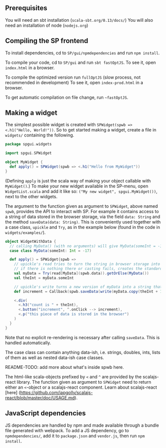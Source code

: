 ## Prerequisites ##
You will need an sbt installation  (`scala-sbt.org/0.13/docs/`) 
You will also need an installation of node (`nodejs.org`) 

## Compiling the SP frontend ##

To install dependencies, cd to `SP/gui/npmdependencies` and run `npm install`.

To compile your code, cd to `SP/gui` and run `sbt fastOptJS`.
To see it, open `index.html` in a browser.

To compile the optimized version run `fullOptJS` (slow process, not recommended in development)
To see it, open `index-prod.html` in a browser.

To get automatic compilation on file change, run `~fastOptJS`.

## Making a widget ##
The simplest possible widget is created with `SPWidget(spwb => <.h1("Hello, World!"))`. So to get started making a widget, create a file in `widgets/` containing the following.
```scala
package spgui.widgets

import spgui.SPWidget

object MyWidget {
  def apply() = SPWidget(spwb => <.h1("Hello from MyWidget"))
}
```
(Defining `apply` is just the scala way of making your object callable with `MyWidget()`.) To make your new widget available in the SP-menu, open `WidgetList.scala` and add it like so: `("My new widget", spgui.MyWidget())`, next to the other widgets.

The argument to the function given as argument to `SPWidget`, above named `spwb`, provides the API to interact with SP. For example it contains access to a string of data stored in the browser storage, via the field `data: String` and the method `saveData(data: String)`. This is conveniently used together with a case class, `upickle` and `Try`, as in the example below (found in the code in `widgets/examples/`).
```scala
object WidgetWithData {
  // calling MyData() (with no arguments) will give MyData(someInt = -17)
  case class MyData(someInt: Int = -17)

  def apply() = SPWidget{spwb =>
    // upickle's read tries to turn the string in browser storage into a MyData-instance
    // if there is nothing there or casting fails, creates the standard instance instead
    val myData = Try(read[MyData](spwb.data)).getOrElse(MyData())
    val theInt = myData.someInt

    // upickle's write turns a new version of myData into a string that is saved in storage
    def increment = Callback(spwb.saveData(write(myData.copy(theInt + 1))))

    <.div(
      <.h3("count is " + theInt),
      <.button("increment", ^.onClick --> increment),
      <.p("this piece of data is stored in the browser")
    )
  }
}
```
Note that no explicit re-rendering is necessary after calling `saveData`. This is handled automatically.

The case class can contain anything data-ish, i.e. strings, doubles, ints, lists of them as well as nested data-ish case classes.

README-TODO: add more about what's inside spwb here.

The html-like scala-objects prefixed by `<` and `^` are provided by the scalajs-react library. The function given as argument to `SPWidget` need to return either an `<`-object or a scalajs-react component. Learn about scalajs-react [here] (https://github.com/japgolly/scalajs-react/blob/master/doc/USAGE.md).


## JavaScript dependencies ##
JS dependencies are handled by npm and made available through a bundle file generated with webpack. To add a JS dependency, go to `npmdependencies/`, add it to `package.json` and `vendor.js`, then run `npm install`.
